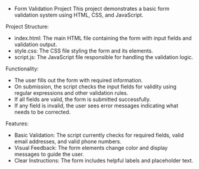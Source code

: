 * Form Validation Project
This project demonstrates a basic form validation system using HTML, CSS, and JavaScript.

Project Structure:
* index.html: The main HTML file containing the form with input fields and validation output.
* style.css: The CSS file styling the form and its elements.
* script.js: The JavaScript file responsible for handling the validation logic.
  
Functionality:
* The user fills out the form with required information.
* On submission, the script checks the input fields for validity using regular expressions and other validation rules.
* If all fields are valid, the form is submitted successfully.
* If any field is invalid, the user sees error messages indicating what needs to be corrected.
  
Features:
* Basic Validation: The script currently checks for required fields, valid email addresses, and valid phone numbers.
* Visual Feedback: The form elements change color and display messages to guide the user.
* Clear Instructions: The form includes helpful labels and placeholder text.
